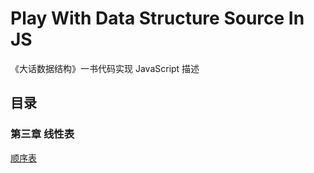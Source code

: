 # Play With Data Structure Source In JS
《大话数据结构》一书代码实现 JavaScript 描述

## 目录 ##
### 第三章 线性表  
[顺序表](https://github.com/miya-yang/playWithDataStructureSourceInJS/blob/master/src/linear_list/SqList.js)
